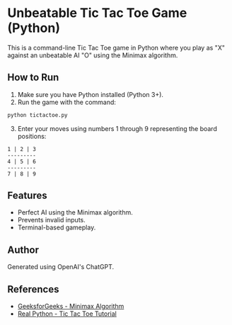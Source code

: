 # Unbeatable Tic Tac Toe Game (Python)

This is a command-line Tic Tac Toe game in Python where you play as "X" against an unbeatable AI "O" using the Minimax algorithm.

## How to Run

1. Make sure you have Python installed (Python 3+).
2. Run the game with the command:

```bash
python tictactoe.py
```

3. Enter your moves using numbers 1 through 9 representing the board positions:

```
1 | 2 | 3
---------
4 | 5 | 6
---------
7 | 8 | 9
```

## Features

- Perfect AI using the Minimax algorithm.
- Prevents invalid inputs.
- Terminal-based gameplay.

## Author

Generated using OpenAI's ChatGPT.

## References

- [GeeksforGeeks - Minimax Algorithm](https://www.geeksforgeeks.org/minimax-algorithm-in-game-theory-set-1-introduction/)
- [Real Python - Tic Tac Toe Tutorial](https://realpython.com/tutorials/games/)
